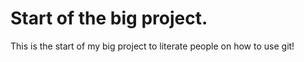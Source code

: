 # Start of the big project.
This is the start of my big project to literate people on how to use git!
